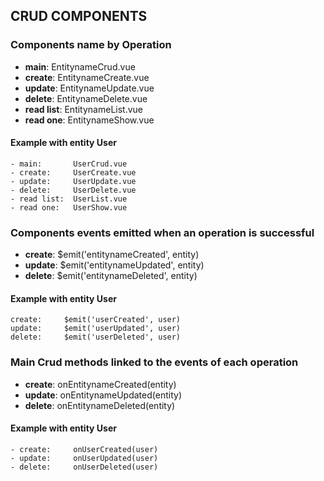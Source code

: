 ## CRUD COMPONENTS

### Components name by Operation

- **main**:       EntitynameCrud.vue    
- **create**:     EntitynameCreate.vue    
- **update**:     EntitynameUpdate.vue    
- **delete**:     EntitynameDelete.vue    
- **read list**:  EntitynameList.vue    
- **read one**:   EntitynameShow.vue    

#### Example with entity User
```
- main:       UserCrud.vue  
- create:     UserCreate.vue    
- update:     UserUpdate.vue    
- delete:     UserDelete.vue    
- read list:  UserList.vue    
- read one:   UserShow.vue    
```

### Components events emitted when an operation is successful

- **create**:     $emit('entitynameCreated', entity)  
- **update**:     $emit('entitynameUpdated', entity)  
- **delete**:     $emit('entitynameDeleted', entity)  

#### Example with entity User

```
create:     $emit('userCreated', user)  
update:     $emit('userUpdated', user)  
delete:     $emit('userDeleted', user)  
```
### Main Crud methods linked to the events of each operation

- **create**:     onEntitynameCreated(entity)
- **update**:     onEntitynameUpdated(entity)  
- **delete**:     onEntitynameDeleted(entity) 

#### Example with entity User
```
- create:     onUserCreated(user)
- update:     onUserUpdated(user)  
- delete:     onUserDeleted(user)  
```